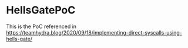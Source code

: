 # HellsGatePoC

This is the PoC referenced in https://teamhydra.blog/2020/09/18/implementing-direct-syscalls-using-hells-gate/
